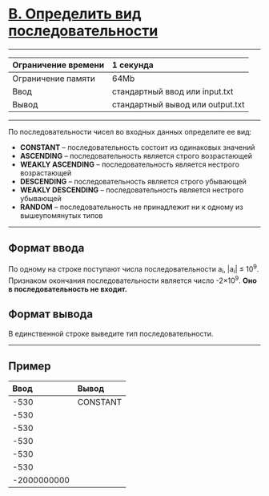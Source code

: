# [B. Определить вид последовательности](https://contest.yandex.ru/contest/27472/problems/B/)

---
| Ограничение времени | 1 секунда |
| :--- |:--- |
| Ограничение памяти | 64Mb |
| Ввод | стандартный ввод или input.txt |
| Вывод | стандартный вывод или output.txt |
---

По последовательности чисел во входных данных определите ее вид:

- **CONSTANT** – последовательность состоит из одинаковых значений  
- **ASCENDING** – последовательность является строго возрастающей  
- **WEAKLY ASCENDING** – последовательность является нестрого возрастающей  
- **DESCENDING** – последовательность является строго убывающей  
- **WEAKLY DESCENDING** – последовательность является нестрого убывающей  
- **RANDOM** – последовательность не принадлежит ни к одному из вышеупомянутых типов

---
## Формат ввода
По одному на строке поступают числа последовательности a<sub>i</sub>, |a<sub>i</sub>| ≤ 10<sup>9</sup>.  
Признаком окончания последовательности является число -2×10<sup>9</sup>. **Оно в последовательность не входит.**

## Формат вывода
В единственной строке выведите тип последовательности.

---
## Пример

| Ввод | Вывод |
| :--- | :--- |
| -530 | CONSTANT |
| -530 | |
| -530 | |
| -530 | |
| -530 | |
| -530 | |
| -2000000000 | |
